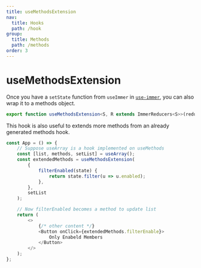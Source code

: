 ```yaml
---
title: useMethodsExtension
nav:
  title: Hooks
  path: /hook
group:
  title: Methods
  path: /methods
order: 3
---
```


# useMethodsExtension

Once you have a `setState` function from `useImmer` in [`use-immer`](https://github.com/immerjs/use-immer/), you can also wrap it to a methods object.

```typescript
export function useMethodsExtension<S, R extends ImmerReducers<S>>(reducers: R, setState: SetImmerState<S>): Methods<S, R>
```

This hook is also useful to extends more methods from an already generated methods hook.

```javascript
const App = () => {
    // Suppose useArray is a hook implemented on useMethods
    const [list, methods, setList] = useArray();
    const extendedMethods = useMethodsExtension(
        {
            filterEnabled(state) {
                return state.filter(u => u.enabled);
            },
        },
        setList
    );

    // Now filterEnabled becomes a method to update list
    return (
        <>
            {/* other content */}
            <Button onClick={extendedMethods.filterEnable}>
                Only Enabeld Members
            </Button>
        </>
    );
};
```
